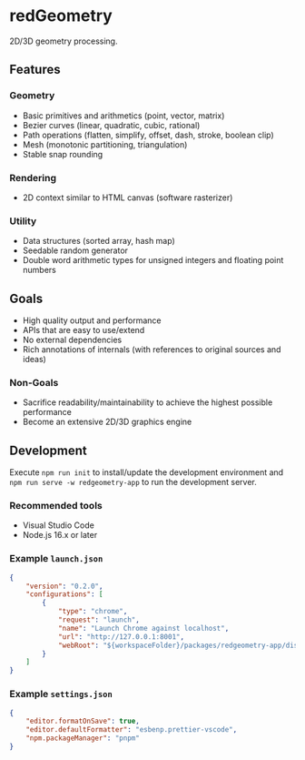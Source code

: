 # redGeometry

2D/3D geometry processing.

## Features

### Geometry

-   Basic primitives and arithmetics (point, vector, matrix)
-   Bezier curves (linear, quadratic, cubic, rational)
-   Path operations (flatten, simplify, offset, dash, stroke, boolean clip)
-   Mesh (monotonic partitioning, triangulation)
-   Stable snap rounding

### Rendering

-   2D context similar to HTML canvas (software rasterizer)

### Utility

-   Data structures (sorted array, hash map)
-   Seedable random generator
-   Double word arithmetic types for unsigned integers and floating point numbers

## Goals

-   High quality output and performance
-   APIs that are easy to use/extend
-   No external dependencies
-   Rich annotations of internals (with references to original sources and ideas)

### Non-Goals

-   Sacrifice readability/maintainability to achieve the highest possible performance
-   Become an extensive 2D/3D graphics engine

## Development

Execute `npm run init` to install/update the development environment and `npm run serve -w redgeometry-app` to run the development server.

### Recommended tools

-   Visual Studio Code
-   Node.js 16.x or later

### Example `launch.json`

```json
{
    "version": "0.2.0",
    "configurations": [
        {
            "type": "chrome",
            "request": "launch",
            "name": "Launch Chrome against localhost",
            "url": "http://127.0.0.1:8001",
            "webRoot": "${workspaceFolder}/packages/redgeometry-app/dist"
        }
    ]
}
```

### Example `settings.json`

```json
{
    "editor.formatOnSave": true,
    "editor.defaultFormatter": "esbenp.prettier-vscode",
    "npm.packageManager": "pnpm"
}
```

